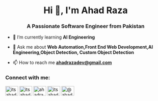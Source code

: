 <h1 align="center">Hi 👋, I'm Ahad Raza</h1>
<h3 align="center">A Passionate Software Engineer from Pakistan</h3>

- 🌱 I’m currently learning **AI Engineering**

- 💬 Ask me about **Web Automation,Front End Web Development,AI Engineering,Object Detection, Custom Object Detection**

- 📫 How to reach me **ahadrazadev@gmail.com**

<h3 align="left">Connect with me:</h3>
<p align="left">
<a href="https://twitter.com/itsahadrazaa" target="blank"><img align="center" src="https://camo.githubusercontent.com/d2aaf4cdd5291fc6ca9f9cc80fc0d5e04063e00841dd5472330d19e52ac4f6bb/68747470733a2f2f667265656c6f676f706e672e636f6d2f696d616765732f616c6c5f696d672f31363932303037323635782d747769747465722d6c6f676f2d706e672e706e67" alt="itsahadrazaa" height="30" width="40" /></a>
<a href="https://linkedin.com/in/itsahadraza" target="blank"><img align="center" src="https://raw.githubusercontent.com/rahuldkjain/github-profile-readme-generator/master/src/images/icons/Social/linked-in-alt.svg" alt="itsahadraza" height="30" width="40" /></a>
<a href="https://fb.com/ahadrazadev" target="blank"><img align="center" src="https://raw.githubusercontent.com/rahuldkjain/github-profile-readme-generator/master/src/images/icons/Social/facebook.svg" alt="ahadrazadev" height="30" width="40" /></a>
<a href="https://instagram.com/itsahadrazaa" target="blank"><img align="center" src="https://raw.githubusercontent.com/rahuldkjain/github-profile-readme-generator/master/src/images/icons/Social/instagram.svg" alt="itsahadrazaa" height="30" width="40" /></a>
<a href="https://www.youtube.com/c/@ahadrazadev" target="blank"><img align="center" src="https://raw.githubusercontent.com/rahuldkjain/github-profile-readme-generator/master/src/images/icons/Social/youtube.svg" alt="@ahadrazadev" height="30" width="40" /></a>
</p>

